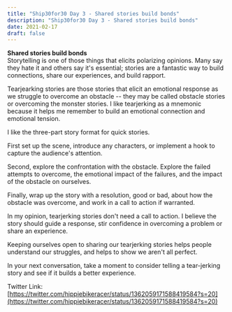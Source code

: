 ```yaml
---
title: "Ship30for30 Day 3 - Shared stories build bonds"
description: "Ship30for30 Day 3 - Shared stories build bonds"
date: 2021-02-17
draft: false
---
```


**Shared stories build bonds**  
Storytelling is one of those things that elicits polarizing opinions.  Many say they hate it and others say it's essential; stories are a fantastic way to build connections, share our experiences, and build rapport.    

Tearjearking stories are those stories that elicit an emotional response as we struggle to overcome an obstacle -- they may be called obstacle stories or overcoming the monster stories.  I like tearjerking as a mnemonic because it helps me remember to build an emotional connection and emotional tension.  

I like the three-part story format for quick stories.  

First set up the scene, introduce any characters, or implement a hook to capture the audience's attention.   

Second, explore the confrontation with the obstacle.  Explore the failed attempts to overcome, the emotional impact of the failures, and the impact of the obstacle on ourselves.  

Finally, wrap up the story with a resolution, good or bad, about how the obstacle was overcome, and work in a call to action if warranted.  

In my opinion, tearjerking stories don't need a call to action.  I believe the story should guide a response, stir confidence in overcoming a problem or share an experience.  

Keeping ourselves open to sharing our tearjerking stories helps people understand our struggles, and helps to show we aren't all perfect.  

In your next conversation, take a moment to consider telling a tear-jerking story and see if it builds a better experience.  

Twitter Link: [https://twitter.com/hippiebikeracer/status/1362059171588419584?s=20](https://twitter.com/hippiebikeracer/status/1362059171588419584?s=20)